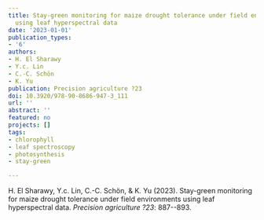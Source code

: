 ```yaml
---
title: Stay-green monitoring for maize drought tolerance under field environments
  using leaf hyperspectral data
date: '2023-01-01'
publication_types:
- '6'
authors:
- H. El Sharawy
- Y.c. Lin
- C.-C. Schön
- K. Yu
publication: Precision agriculture ?23
doi: 10.3920/978-90-8686-947-3_111
url: ''
abstract: ''
featured: no
projects: []
tags:
- chlorophyll
- leaf spectroscopy
- photosynthesis
- stay-green

---
```


H. El Sharawy, Y.c. Lin, C.-C. Schön, & K. Yu (2023). Stay-green monitoring for maize drought tolerance under field environments using leaf hyperspectral data. *Precision agriculture ?23*: 887--893.
